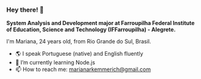 ### Hey there! 👋


**System Analysis and Development major at Farroupilha Federal Institute of Education, Science and Technology (IFFarroupilha) - Alegrete.**

I'm Mariana, 24 years old, from Rio Grande do Sul, Brasil.

- 🌎 I speak Portuguese (native) and English fluently
- 🌱 I’m currently learning Node.js
- 📫 How to reach me: marianarkemmerich@gmail.com

